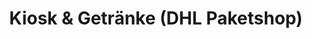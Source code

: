 ---
title: "Kiosk & Getränke (DHL Paketshop)"
url: /dortmund/kiosk-und-getraenke-dhl-paketshop/
shop: Kiosk
---